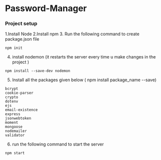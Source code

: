 # Password-Manager

### Project setup

1.Install Node
2.Install npm
3. Run the following command to create package.json file
```
npm init
``` 
4. install nodemon (it restarts the server every time u make changes in the project )
```
npm install --save-dev nodemon
```
5. Install all the packages given below ( npm install package_name --save)
```
bcrypt
cookie-parser
crypto
dotenv
ejs
email-existence
express
jsonwebtoken
moment
mongoose
nodemailer
validator
```
6. run the following command to start the server
```
npm start
```
